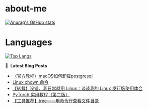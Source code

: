 # about-me
[![Anurag's GitHub stats](https://github-readme-stats.vercel.app/api?username=whitewatercn)](https://github.com/anuraghazra/github-readme-stats)

# Languages
[![Top Langs](https://github-readme-stats.vercel.app/api/top-langs/?username=whitewatercn)](https://github.com/anuraghazra/github-readme-stats)

📕 &nbsp;**Latest Blog Posts**
<!-- BLOG-POST-LIST:START -->
- [（官方教程）macOS如何卸载postgresql](https://forum.beginner.center/t/topic/1118/1)
- [Linux chown 命令](https://forum.beginner.center/t/topic/1117/1)
- [【转载】没错，我日常就用 Linux：谈谈我的 Linux 发行版使用体会](https://forum.beginner.center/t/topic/1115/1)
- [PyTorch 实用教程（第二版）](https://forum.beginner.center/t/topic/1110/2)
- [【工具推荐】tree——用命令行查看文件目录](https://forum.beginner.center/t/topic/1111/1)
<!-- BLOG-POST-LIST:END -->
